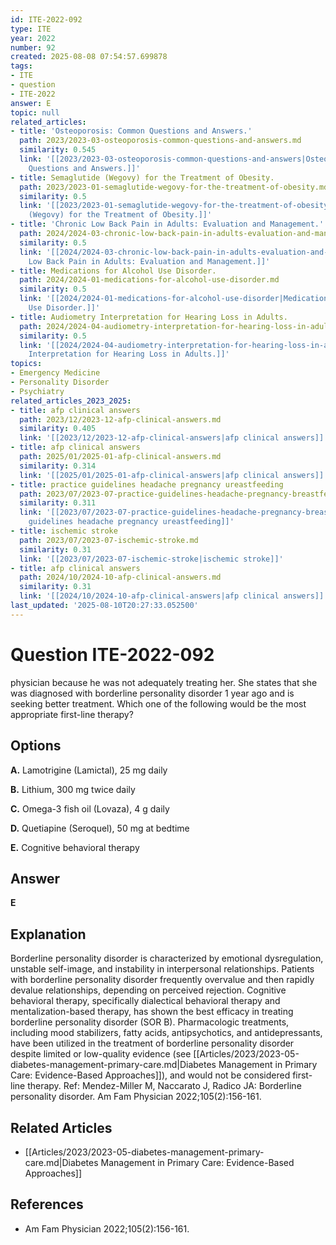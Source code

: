 ```yaml
---
id: ITE-2022-092
type: ITE
year: 2022
number: 92
created: 2025-08-08 07:54:57.699878
tags:
- ITE
- question
- ITE-2022
answer: E
topic: null
related_articles:
- title: 'Osteoporosis: Common Questions and Answers.'
  path: 2023/2023-03-osteoporosis-common-questions-and-answers.md
  similarity: 0.545
  link: '[[2023/2023-03-osteoporosis-common-questions-and-answers|Osteoporosis: Common
    Questions and Answers.]]'
- title: Semaglutide (Wegovy) for the Treatment of Obesity.
  path: 2023/2023-01-semaglutide-wegovy-for-the-treatment-of-obesity.md
  similarity: 0.5
  link: '[[2023/2023-01-semaglutide-wegovy-for-the-treatment-of-obesity|Semaglutide
    (Wegovy) for the Treatment of Obesity.]]'
- title: 'Chronic Low Back Pain in Adults: Evaluation and Management.'
  path: 2024/2024-03-chronic-low-back-pain-in-adults-evaluation-and-management.md
  similarity: 0.5
  link: '[[2024/2024-03-chronic-low-back-pain-in-adults-evaluation-and-management|Chronic
    Low Back Pain in Adults: Evaluation and Management.]]'
- title: Medications for Alcohol Use Disorder.
  path: 2024/2024-01-medications-for-alcohol-use-disorder.md
  similarity: 0.5
  link: '[[2024/2024-01-medications-for-alcohol-use-disorder|Medications for Alcohol
    Use Disorder.]]'
- title: Audiometry Interpretation for Hearing Loss in Adults.
  path: 2024/2024-04-audiometry-interpretation-for-hearing-loss-in-adults.md
  similarity: 0.5
  link: '[[2024/2024-04-audiometry-interpretation-for-hearing-loss-in-adults|Audiometry
    Interpretation for Hearing Loss in Adults.]]'
topics:
- Emergency Medicine
- Personality Disorder
- Psychiatry
related_articles_2023_2025:
- title: afp clinical answers
  path: 2023/12/2023-12-afp-clinical-answers.md
  similarity: 0.405
  link: '[[2023/12/2023-12-afp-clinical-answers|afp clinical answers]]'
- title: afp clinical answers
  path: 2025/01/2025-01-afp-clinical-answers.md
  similarity: 0.314
  link: '[[2025/01/2025-01-afp-clinical-answers|afp clinical answers]]'
- title: practice guidelines headache pregnancy ureastfeeding
  path: 2023/07/2023-07-practice-guidelines-headache-pregnancy-breastfeeding.md
  similarity: 0.311
  link: '[[2023/07/2023-07-practice-guidelines-headache-pregnancy-breastfeeding|practice
    guidelines headache pregnancy ureastfeeding]]'
- title: ischemic stroke
  path: 2023/07/2023-07-ischemic-stroke.md
  similarity: 0.31
  link: '[[2023/07/2023-07-ischemic-stroke|ischemic stroke]]'
- title: afp clinical answers
  path: 2024/10/2024-10-afp-clinical-answers.md
  similarity: 0.31
  link: '[[2024/10/2024-10-afp-clinical-answers|afp clinical answers]]'
last_updated: '2025-08-10T20:27:33.052500'
---
```


# Question ITE-2022-092

physician because he was not adequately treating her. She states that she was diagnosed with borderline personality disorder 1 year ago and is seeking better treatment. Which one of the following would be the most appropriate first-line therapy?

## Options

**A.** Lamotrigine (Lamictal), 25 mg daily

**B.** Lithium, 300 mg twice daily

**C.** Omega-3 fish oil (Lovaza), 4 g daily

**D.** Quetiapine (Seroquel), 50 mg at bedtime

**E.** Cognitive behavioral therapy

## Answer

**E**

## Explanation

Borderline personality disorder is characterized by emotional dysregulation, unstable self-image, and
instability in interpersonal relationships. Patients with borderline personality disorder frequently overvalue
and then rapidly devalue relationships, depending on perceived rejection. Cognitive behavioral therapy,
specifically dialectical behavioral therapy and mentalization-based therapy, has shown the best efficacy in
treating borderline personality disorder (SOR B). Pharmacologic treatments, including mood stabilizers,
fatty acids, antipsychotics, and antidepressants, have been utilized in the treatment of borderline personality
disorder despite limited or low-quality evidence (see [[Articles/2023/2023-05-diabetes-management-primary-care.md|Diabetes Management in Primary Care: Evidence-Based Approaches]]), and would not be considered first-line therapy.
Ref: Mendez-Miller M, Naccarato J, Radico JA: Borderline personality disorder. Am Fam Physician  2022;105(2):156-161.



## Related Articles

- [[Articles/2023/2023-05-diabetes-management-primary-care.md|Diabetes Management in Primary Care: Evidence-Based Approaches]]

## References

- Am Fam Physician  2022;105(2):156-161.
